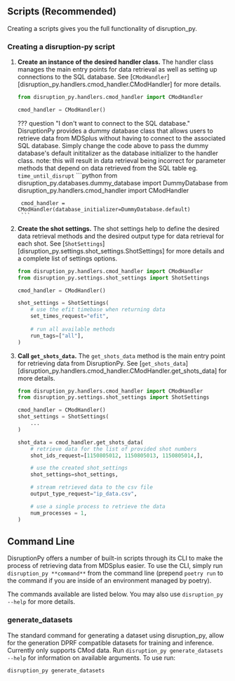 
## Scripts (Recommended)
Creating a scripts gives you the full functionality of disruption_py. 
### Creating a disruption-py script
1. **Create an instance of the desired handler class.** 
	The handler class manages the main entry points for data retrieval as well as setting up connections to the SQL database. See [`CModHandler`][disruption_py.handlers.cmod_handler.CModHandler] for more details.
	```python
	from disruption_py.handlers.cmod_handler import CModHandler

	cmod_handler = CModHandler()
	```

	??? question "I don't want to connect to the SQL database."
		DisruptionPy provides a dummy database class that allows users to retrieve data from MDSplus
		without having to connect to the associated SQL database. Simply change the code above to pass
		the dummy database's default inititalizer as the database initializer to the handler class.
		note: this will result in data retrieval being incorrect for parameter methods that depend on 
		data retrieved from the SQL table eg. `time_until_disrupt`
		```python
		from disruption_py.databases.dummy_database import DummyDatabase
		from disruption_py.handlers.cmod_handler import CModHandler

		cmod_handler = CModHandler(database_initializer=DummyDatabase.default)
		```

2. **Create the shot settings.** 
	The shot settings help to define the desired data retrieval methods and the desired output type for data retrieval for each shot. See [`ShotSettings`][disruption_py.settings.shot_settings.ShotSettings] for more details and a complete list of settings options.
	```python
	from disruption_py.handlers.cmod_handler import CModHandler
	from disruption_py.settings.shot_settings import ShotSettings

	cmod_handler = CModHandler()

	shot_settings = ShotSettings(
		# use the efit timebase when returning data 
		set_times_request="efit",
		
		# run all available methods
		run_tags=["all"],
	)
	```

3. **Call `get_shots_data`.** 
	The `get_shots_data` method is the main entry point for retrieving data from DisruptionPy. See [`get_shots_data`][disruption_py.handlers.cmod_handler.CModHandler.get_shots_data] for more details.
	```python
	from disruption_py.handlers.cmod_handler import CModHandler
	from disruption_py.settings.shot_settings import ShotSettings

	cmod_handler = CModHandler()
	shot_settings = ShotSettings(
		... 
	)

	shot_data = cmod_handler.get_shots_data(
		# retrieve data for the list of provided shot numbers
		shot_ids_request=[1150805012, 1150805013, 1150805014,],

		# use the created shot_settings
		shot_settings=shot_settings,

		# stream retrieved data to the csv file
		output_type_request="ip_data.csv", 

		# use a single process to retrieve the data
		num_processes = 1,
	)
	```

## Command Line

DisruptionPy offers a number of built-in scripts through its CLI to make the process of retrieving data from MDSplus easier.
To use the CLI, simply run `disruption_py **command**` from the command line (prepend `poetry run` to the command if you are inside of an environment managed by poetry).

The commands available are listed below. You may also use `disruption_py --help` for more details.

### generate_datasets
The standard command for generating a dataset using disruption_py, allow for the generation DPRF compatible datasets for training and inference. Currently only supports CMod data. Run `disruption_py generate_datasets --help` for information on available arguments.
To use run:
```bash
disruption_py generate_datasets
```
